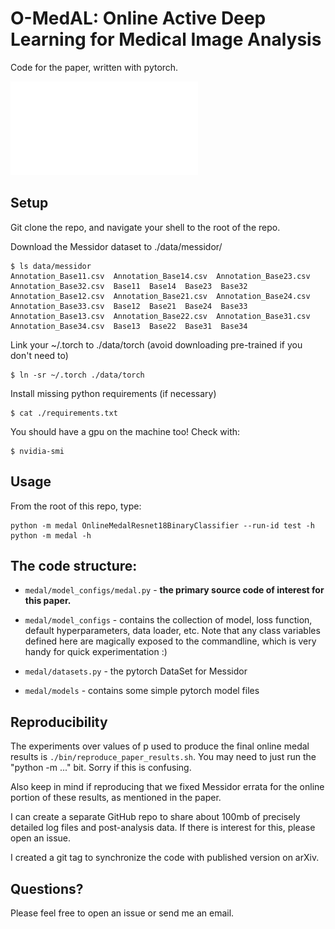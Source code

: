 # O-MedAL: Online Active Deep Learning for Medical Image Analysis

Code for the paper, written with pytorch.

![poster](./omedal_cmu_portugal_poster.pdf)


## Setup

Git clone the repo, and navigate your shell to the root of the repo.

Download the Messidor dataset to ./data/messidor/

    $ ls data/messidor
    Annotation_Base11.csv  Annotation_Base14.csv  Annotation_Base23.csv  Annotation_Base32.csv  Base11  Base14  Base23  Base32
    Annotation_Base12.csv  Annotation_Base21.csv  Annotation_Base24.csv  Annotation_Base33.csv  Base12  Base21  Base24  Base33
    Annotation_Base13.csv  Annotation_Base22.csv  Annotation_Base31.csv  Annotation_Base34.csv  Base13  Base22  Base31  Base34

Link your ~/.torch to ./data/torch (avoid downloading pre-trained if you don't need to)

    $ ln -sr ~/.torch ./data/torch

Install missing python requirements (if necessary)

    $ cat ./requirements.txt

You should have a gpu on the machine too!  Check with:

    $ nvidia-smi


## Usage

From the root of this repo, type:

    python -m medal OnlineMedalResnet18BinaryClassifier --run-id test -h
    python -m medal -h

## The code structure:

  - `medal/model_configs/medal.py` - **the primary source code of
    interest for this paper.**

  - `medal/model_configs` - contains the collection of model, loss
    function, default hyperparameters, data loader, etc.  Note that any
    class variables defined here are magically exposed to the
    commandline, which is very handy for quick experimentation :)

  - `medal/datasets.py` - the pytorch DataSet for Messidor

  - `medal/models` - contains some simple pytorch model files

## Reproducibility

The experiments over values of p used to produce the final online
medal results is `./bin/reproduce_paper_results.sh`.  You may need to
just run the "python -m ..." bit.  Sorry if this is confusing.

Also keep in mind if reproducing that we fixed Messidor errata for the
online portion of these results, as mentioned in the paper.

I can create a separate GitHub repo to share about 100mb of precisely
detailed log files and post-analysis data.  If there is interest for
this, please open an issue.

I created a git tag to synchronize the code with published version on
arXiv.

## Questions?

Please feel free to open an issue or send me an email.
